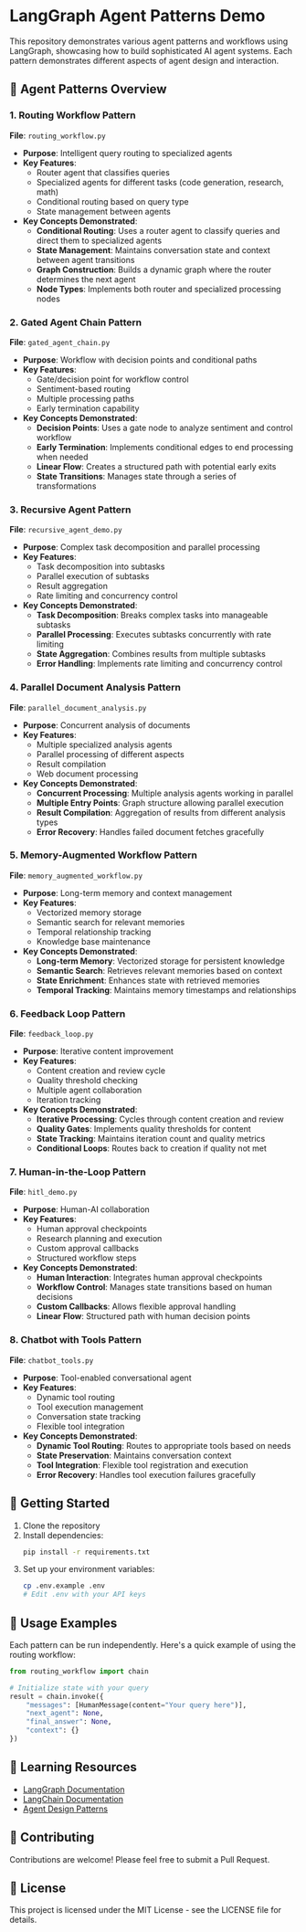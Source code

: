 # LangGraph Agent Patterns Demo

This repository demonstrates various agent patterns and workflows using LangGraph, showcasing how to build sophisticated AI agent systems. Each pattern demonstrates different aspects of agent design and interaction.

## 🧠 Agent Patterns Overview

### 1. Routing Workflow Pattern
**File**: `routing_workflow.py`
- **Purpose**: Intelligent query routing to specialized agents
- **Key Features**:
  - Router agent that classifies queries
  - Specialized agents for different tasks (code generation, research, math)
  - Conditional routing based on query type
  - State management between agents
- **Key Concepts Demonstrated**:
  - **Conditional Routing**: Uses a router agent to classify queries and direct them to specialized agents
  - **State Management**: Maintains conversation state and context between agent transitions
  - **Graph Construction**: Builds a dynamic graph where the router determines the next agent
  - **Node Types**: Implements both router and specialized processing nodes

### 2. Gated Agent Chain Pattern
**File**: `gated_agent_chain.py`
- **Purpose**: Workflow with decision points and conditional paths
- **Key Features**:
  - Gate/decision point for workflow control
  - Sentiment-based routing
  - Multiple processing paths
  - Early termination capability
- **Key Concepts Demonstrated**:
  - **Decision Points**: Uses a gate node to analyze sentiment and control workflow
  - **Early Termination**: Implements conditional edges to end processing when needed
  - **Linear Flow**: Creates a structured path with potential early exits
  - **State Transitions**: Manages state through a series of transformations

### 3. Recursive Agent Pattern
**File**: `recursive_agent_demo.py`
- **Purpose**: Complex task decomposition and parallel processing
- **Key Features**:
  - Task decomposition into subtasks
  - Parallel execution of subtasks
  - Result aggregation
  - Rate limiting and concurrency control
- **Key Concepts Demonstrated**:
  - **Task Decomposition**: Breaks complex tasks into manageable subtasks
  - **Parallel Processing**: Executes subtasks concurrently with rate limiting
  - **State Aggregation**: Combines results from multiple subtasks
  - **Error Handling**: Implements rate limiting and concurrency control

### 4. Parallel Document Analysis Pattern
**File**: `parallel_document_analysis.py`
- **Purpose**: Concurrent analysis of documents
- **Key Features**:
  - Multiple specialized analysis agents
  - Parallel processing of different aspects
  - Result compilation
  - Web document processing
- **Key Concepts Demonstrated**:
  - **Concurrent Processing**: Multiple analysis agents working in parallel
  - **Multiple Entry Points**: Graph structure allowing parallel execution
  - **Result Compilation**: Aggregation of results from different analysis types
  - **Error Recovery**: Handles failed document fetches gracefully

### 5. Memory-Augmented Workflow Pattern
**File**: `memory_augmented_workflow.py`
- **Purpose**: Long-term memory and context management
- **Key Features**:
  - Vectorized memory storage
  - Semantic search for relevant memories
  - Temporal relationship tracking
  - Knowledge base maintenance
- **Key Concepts Demonstrated**:
  - **Long-term Memory**: Vectorized storage for persistent knowledge
  - **Semantic Search**: Retrieves relevant memories based on context
  - **State Enrichment**: Enhances state with retrieved memories
  - **Temporal Tracking**: Maintains memory timestamps and relationships

### 6. Feedback Loop Pattern
**File**: `feedback_loop.py`
- **Purpose**: Iterative content improvement
- **Key Features**:
  - Content creation and review cycle
  - Quality threshold checking
  - Multiple agent collaboration
  - Iteration tracking
- **Key Concepts Demonstrated**:
  - **Iterative Processing**: Cycles through content creation and review
  - **Quality Gates**: Implements quality thresholds for content
  - **State Tracking**: Maintains iteration count and quality metrics
  - **Conditional Loops**: Routes back to creation if quality not met

### 7. Human-in-the-Loop Pattern
**File**: `hitl_demo.py`
- **Purpose**: Human-AI collaboration
- **Key Features**:
  - Human approval checkpoints
  - Research planning and execution
  - Custom approval callbacks
  - Structured workflow steps
- **Key Concepts Demonstrated**:
  - **Human Interaction**: Integrates human approval checkpoints
  - **Workflow Control**: Manages state transitions based on human decisions
  - **Custom Callbacks**: Allows flexible approval handling
  - **Linear Flow**: Structured path with human decision points

### 8. Chatbot with Tools Pattern
**File**: `chatbot_tools.py`
- **Purpose**: Tool-enabled conversational agent
- **Key Features**:
  - Dynamic tool routing
  - Tool execution management
  - Conversation state tracking
  - Flexible tool integration
- **Key Concepts Demonstrated**:
  - **Dynamic Tool Routing**: Routes to appropriate tools based on needs
  - **State Preservation**: Maintains conversation context
  - **Tool Integration**: Flexible tool registration and execution
  - **Error Recovery**: Handles tool execution failures gracefully

## 🚀 Getting Started

1. Clone the repository
2. Install dependencies:
   ```bash
   pip install -r requirements.txt
   ```
3. Set up your environment variables:
   ```bash
   cp .env.example .env
   # Edit .env with your API keys
   ```

## 🎯 Usage Examples

Each pattern can be run independently. Here's a quick example of using the routing workflow:

```python
from routing_workflow import chain

# Initialize state with your query
result = chain.invoke({
    "messages": [HumanMessage(content="Your query here")],
    "next_agent": None,
    "final_answer": None,
    "context": {}
})
```

## 🧠 Learning Resources

- [LangGraph Documentation](https://python.langchain.com/docs/langgraph)
- [LangChain Documentation](https://python.langchain.com/docs/get_started/introduction)
- [Agent Design Patterns](https://python.langchain.com/docs/modules/agents/agent_types/)

## 🤝 Contributing

Contributions are welcome! Please feel free to submit a Pull Request.

## 📝 License

This project is licensed under the MIT License - see the LICENSE file for details. 